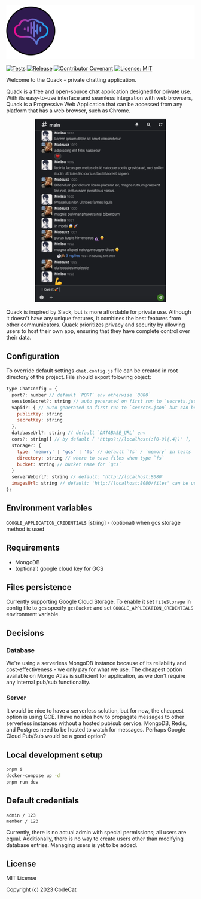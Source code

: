 <p align="center">
  <img src="quack.png" title="hover text">
</p>

[![Tests](https://github.com/codecat-io/chat/actions/workflows/release.yml/badge.svg)](https://github.com/codecat-io/chat/actions/workflows/release.yml)
[![Release](https://shields.io/github/v/release/codecat-io/chat?display_name=tag)](https://shields.io/github/v/release/codecat-io/chat?display_name=tag)
[![Contributor Covenant](https://img.shields.io/badge/Contributor%20Covenant-2.1-4baaaa.svg)](code_of_conduct.md)
[![License: MIT](https://img.shields.io/badge/License-MIT-yellow.svg)](https://opensource.org/licenses/MIT)

Welcome to the Quack - private chatting application.

Quack is a free and open-source chat application designed for private use. 
With its easy-to-use interface and seamless integration with web browsers, Quack is a Progressive Web Application that can be accessed from any platform that has a web browser, such as Chrome.

<p align="center">
  <img src="quack_lorem.png" width="350" title="screenshot">
</p>

Quack is inspired by Slack, but is more affordable for private use. Although it doesn't have any unique features, it combines the best features from other communicators.
Quack prioritizes privacy and security by allowing users to host their own app, ensuring that they have complete control over their data.

## Configuration

To override default settings `chat.config.js` file can be created in root directory of the project.
File should export folowing object:
```javascript
type ChatConfig = {
  port?: number // default `PORT` env otherwise `8080`
  sessionSecret?: string // auto generated on first run to `secrets.json` but can be overwritten here
  vapid?: { // auto generated on first run to `secrets.json` but can be overwritten here
    publicKey: string
    secretKey: string
  },
  databaseUrl?: string // default `DATABASE_URL` env
  cors?: string[] // by default [ 'https?://localhost(:[0-9]{,4})' ],
  storage?: {
    type: 'memory' | 'gcs' | 'fs' // default `fs` / `memory` in tests
    directory: string // where to save files when type `fs`
    bucket: string // bucket name for `gcs`
  }
  serverWebUrl?: string // default: 'http://localhost:8080'
  imagesUrl: string // default: 'http://localhost:8080/files' can be used for imgix.com 
};
```

## Environment variables

`GOOGLE_APPLICATION_CREDENTIALS` [string] - (optional) when gcs storage method is used

## Requirements
- MongoDB
- (optional) google cloud key for GCS


## Files persistence
Currently supporting Google Cloud Storage. To enable it set `fileStorage` in config file to `gcs` specify `gcsBucket`
and set `GOOGLE_APPLICATION_CREDENTIALS` environment variable.

## Decisions

### Database
We're using a serverless MongoDB instance because of its reliability and cost-effectiveness - we only pay for what we use.
The cheapest option available on Mongo Atlas is sufficient for application, as we don't require any internal pub/sub functionality.


### Server
It would be nice to have a serverless solution, but for now, the cheapest option is using GCE. 
I have no idea how to propagate messages to other serverless instances without a hosted pub/sub service.
MongoDB, Redis, and Postgres need to be hosted to watch for messages.
Perhaps Google Cloud Pub/Sub would be a good option?

## Local development setup

```bash
pnpm i
docker-compose up -d
pnpm run dev
```

## Default credentials

```
admin / 123
member / 123
```
Currently, there is no actual admin with special permissions; all users are equal.
Additionally, there is no way to create users other than modifying database entries.
Managing users is yet to be added.

## License

MIT License

Copyright (c) 2023 CodeCat
